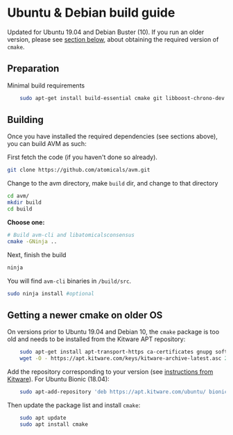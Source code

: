 # Ubuntu & Debian build guide

Updated for Ubuntu 19.04 and Debian Buster (10). If you run an older version,
please see [section below](build-unix-deb.md#getting-a-newer-cmake-on-older-os),
about obtaining the required version of `cmake`.

## Preparation

Minimal build requirements

```bash
    sudo apt-get install build-essential cmake git libboost-chrono-dev libboost-filesystem-dev libboost-test-dev libboost-thread-dev libevent-dev   libssl-dev help2man ninja-build python3
```
 
## Building

Once you have installed the required dependencies (see sections above), you can
build AVM as such:

First fetch the code (if you haven't done so already).

```sh
git clone https://github.com/atomicals/avm.git
```

Change to the avm directory, make `build` dir, and change to that directory

```sh
cd avm/
mkdir build
cd build
```
 
**Choose one:**

 
```sh
# Build avm-cli and libatomicalsconsensus
cmake -GNinja ..
```

Next, finish the build

```sh
ninja
```

You will find  `avm-cli` 
binaries in `/build/src`.
 
```sh
sudo ninja install #optional
```

## Getting a newer cmake on older OS

On versions prior to Ubuntu 19.04 and Debian 10, the `cmake` package is too old
and needs to be installed from the Kitware APT repository:

```bash
    sudo apt-get install apt-transport-https ca-certificates gnupg software-properties-common wget
    wget -O - https://apt.kitware.com/keys/kitware-archive-latest.asc 2>/dev/null | sudo apt-key add -
```

Add the repository corresponding to your version (see [instructions from Kitware](https://apt.kitware.com)).
For Ubuntu Bionic (18.04):

```bash
    sudo apt-add-repository 'deb https://apt.kitware.com/ubuntu/ bionic main'
```

Then update the package list and install `cmake`:

```bash
    sudo apt update
    sudo apt install cmake
```

